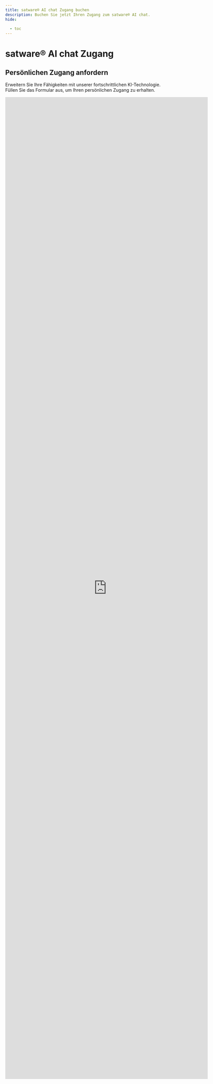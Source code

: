```yaml
---
title: satware® AI chat Zugang buchen
description: Buchen Sie jetzt Ihren Zugang zum satware® AI chat.
hide:
  
  - toc
---
```


# <span class="satag-trademark">satware®</span> AI chat Zugang

## Persönlichen Zugang anfordern

Erweitern Sie Ihre Fähigkeiten mit unserer fortschrittlichen KI-Technologie. Füllen Sie das Formular aus, um Ihren persönlichen Zugang zu erhalten.



<iframe id="google-form" src="https://docs.google.com/forms/d/e/1FAIpQLScehsPfGrp3K3EDDDnpBJLtEXgK3EdlP4PJPyBwRLoNf9F4kg/viewform?embedded=true&amp;theme=dark" width="640" height="3100" frameborder="0" marginheight="0" marginwidth="0">Loading…</iframe>